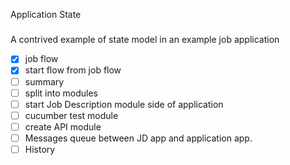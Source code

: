 Application State
#####
A contrived example of state model in an example job application
 - [x] job flow
 - [x] start flow from job flow
 - [ ] summary
 - [ ] split into modules
 - [ ] start Job Description module side of application
 - [ ] cucumber test module
 - [ ] create API module
 - [ ] Messages queue between JD app and application app.
 - [ ] History